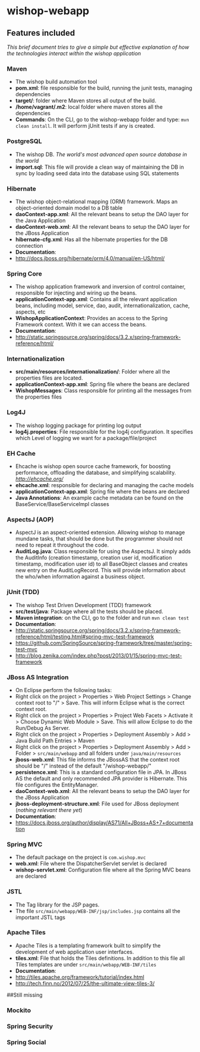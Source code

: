 wishop-webapp
=============

## Features included
_This brief document tries to give a simple but effective explanation of how the technologies interact within the wishop application_

### Maven
 * The wishop build automation tool
 * **pom.xml**: file responsible for the build, running the junit tests, managing dependencies
 * **target/**: folder where Maven stores all output of the build.
 * **/home/vagrant/.m2**: local folder where maven stores all the dependencies  
 * **Commands**: On the CLI, go to the wishop-webapp folder and type: `mvn clean install`. It will perform jUnit tests if any is created.


### PostgreSQL
 * The wishop DB. _The world's most advanced open source database in the world_
 * **import.sql**: This file will provide a clean way of maintaining the DB in sync by loading seed data into the database using SQL statements


### Hibernate
 * The wishop object-relational mapping (ORM) framework. Maps an object-oriented domain model to a DB table
 * **daoContext-app.xml**: All the relevant beans to setup the DAO layer for the Java Application
 * **daoContext-web.xml**: All the relevant beans to setup the DAO layer for the JBoss Application 
 * **hibernate-cfg.xml**: Has all the hibernate properties for the DB connection 
 * **Documentation**: 
  * http://docs.jboss.org/hibernate/orm/4.0/manual/en-US/html/


### Spring Core
 * The wishop application framework and inversion of control container, responsible for injecting and wiring up the beans.
 * **applicationContext-app.xml**: Contains all the relevant application beans, including model, service, dao, audit, internationalization, cache, aspects, etc
 * **WishopApplicationContext**: Provides an access to the Spring Framework context. With it we can access the beans.
 * **Documentation**: 
  * http://static.springsource.org/spring/docs/3.2.x/spring-framework-reference/html/


### Internationalization
 * **src/main/resources/internationalization/**: Folder where all the properties files are located.
 * **applicationContext-app.xml**: Spring file where the beans are declared
 * **WishopMessages**: Class responsible for printing all the messages from the properties files


### Log4J
 * The wishop logging package for printing log output
 * **log4j.properties**: File responsible for the log4j configuration. It specifies which Level of logging we want for a package/file/project

 
### EH Cache
 * Ehcache is wishop open source cache framework, for boosting performance, offloading the database, and simplifying scalability. _http://ehcache.org/_
 * **ehcache.xml**: responsible for declaring and managing the cache models
 * **applicationContext-app.xml**: Spring file where the beans are declared
 * **Java Annotations**: An example cache metadata can be found on the BaseService/BaseServiceImpl classes  
 
 
### AspectsJ (AOP)
 * AspectJ is an aspect-oriented extension. Allowing wishop to manage mundane tasks, that should be done but the programmer should not need to repeat it throughout the code.
 * **AuditLog.java**: Class responsible for using the AspectsJ. It simply adds the AuditInfo (creation timestamp, creation user id, modification timestamp, modification user id) to all BaseObject classes and creates new entry on the AuditLogRecord. This will provide information about the who/when information against a business object.  


### jUnit (TDD)
 * The wishop Test Driven Development (TDD) framework
 * **src/test/java**: Package where all the tests should be placed.
 * **Maven integration**: on the CLI, go to the folder and run `mvn clean test`
 * **Documentation**:
  * http://static.springsource.org/spring/docs/3.2.x/spring-framework-reference/html/testing.html#spring-mvc-test-framework
  * https://github.com/SpringSource/spring-framework/tree/master/spring-test-mvc
  * http://blog.zenika.com/index.php?post/2013/01/15/spring-mvc-test-framework


### JBoss AS Integration
 * On Eclipse perform the following tasks:
  * Right click on the project > Properties > Web Project Settings > Change context root to "/" > Save. This will inform Eclipse what is the correct context root.
  * Right click on the project > Properties > Project Web Facets > Activate it > Choose Dynamic Web Module > Save. This will allow Eclipse to do the Run/Debug As Server.
  * Right click on the project > Properties > Deployment Assembly > Add > Java Build Path Entries > Maven
  * Right click on the project > Properties > Deployment Assembly > Add > Folder > `src/main/webapp` and all folders under `java/main/resources`
 * **jboss-web.xml**: This file informs the JBossAS that the context root should be "/" instead of the default "/wishop-webapp/"
 * **persistence.xml**:  This is a standard configuration file in JPA. In JBoss AS the default and only recommended JPA provider is Hibernate. This file configures the EntityManager.
 * **daoContext-web.xml**: All the relevant beans to setup the DAO layer for the JBoss Application
 * **jboss-deployment-structure.xml**: File used for JBoss deployment (_nothing relevant there yet_)
 * **Documentation**:
  * https://docs.jboss.org/author/display/AS71/All+JBoss+AS+7+documentation


### Spring MVC
 * The default package on the project is `com.wishop.mvc`
 * **web.xml**: File where the DispatcherServlet servlet is declared
 * **wishop-servlet.xml**: Configuration file where all the Spring MVC beans are declared
 

### JSTL 
 * The Tag library for the JSP pages.
 * The file `src/main/webapp/WEB-INF/jsp/includes.jsp` contains all the important JSTL tags


### Apache Tiles
 * Apache Tiles is a templating framework built to simplify the development of web application user interfaces.
 * **tiles.xml**: File that holds the Tiles definitions. In addition to this file all Tiles templates are under `src/main/webapp/WEB-INF/tiles`
 * **Documentation**:
  * http://tiles.apache.org/framework/tutorial/index.html
  * http://tech.finn.no/2012/07/25/the-ultimate-view-tiles-3/ 


##Still missing

### Mockito


### Spring Security


### Spring Social



